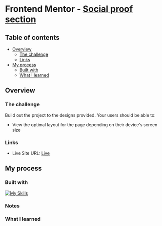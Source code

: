 # Frontend Mentor - [Social proof section](https://github.com/solracss/fem-4-card-feature-section)

## Table of contents

- [Overview](#overview)
  - [The challenge](#the-challenge)
  - [Links](#links)
- [My process](#my-process)
  - [Built with](#built-with)
  - [What I learned](#what-i-learned)

## Overview

### The challenge

Build out the project to the designs provided.
Your users should be able to:

- View the optimal layout for the page depending on their device's screen size

### Links

- Live Site URL: [Live]()

## My process

### Built with

[![My Skills](https://skillicons.dev/icons?i=html,css,sass,vscode,vite)](https://skillicons.dev)

### Notes

### What I learned
